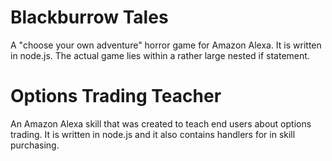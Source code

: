 # Blackburrow Tales
A "choose your own adventure" horror game for Amazon Alexa. It is written in node.js. The actual game lies within a rather large nested if statement. 

# Options Trading Teacher
An Amazon Alexa skill that was created to teach end users about options trading. It is written in node.js and it also contains handlers for in skill purchasing. 
